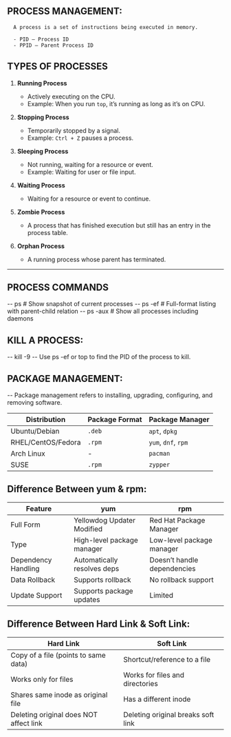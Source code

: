  PROCESS MANAGEMENT:
 ------------------

      A process is a set of instructions being executed in memory.  

      - PID – Process ID  
      - PPID – Parent Process ID  


## TYPES OF PROCESSES
1. **Running Process**  
   - Actively executing on the CPU.  
   - Example: When you run `top`, it’s running as long as it’s on CPU.

2. **Stopping Process**  
   - Temporarily stopped by a signal.  
   - Example: `Ctrl + Z` pauses a process.

3. **Sleeping Process**  
   - Not running, waiting for a resource or event.  
   - Example: Waiting for user or file input.

4. **Waiting Process**  
   - Waiting for a resource or event to continue.

5. **Zombie Process**  
   - A process that has finished execution but still has an entry in the process table.

6. **Orphan Process**  
   - A running process whose parent has terminated.

---

## PROCESS COMMANDS


-- ps            # Show snapshot of current processes
-- ps -ef        # Full-format listing with parent-child relation
-- ps -aux       # Show all processes including daemons

KILL A PROCESS:
---------------
-- kill -9 <PID>
-- Use ps -ef or top to find the PID of the process to kill.

PACKAGE MANAGEMENT:
-------------------
-- Package management refers to installing, upgrading, configuring, and removing software.

| Distribution       | Package Format | Package Manager     |
| ------------------ | -------------- | ------------------- |
| Ubuntu/Debian      | `.deb`         | `apt`, `dpkg`       |
| RHEL/CentOS/Fedora | `.rpm`         | `yum`, `dnf`, `rpm` |
| Arch Linux         | -              | `pacman`            |
| SUSE               | `.rpm`         | `zypper`            |

Difference Between yum & rpm:
----------------------------
| Feature             | yum                         | rpm                         |
| ------------------- | --------------------------- | --------------------------- |
| Full Form           | Yellowdog Updater Modified  | Red Hat Package Manager     |
| Type                | High-level package manager  | Low-level package manager   |
| Dependency Handling | Automatically resolves deps | Doesn’t handle dependencies |
| Data Rollback       | Supports rollback           | No rollback support         |
| Update Support      | Supports package updates    | Limited                     |

Difference Between Hard Link & Soft Link:
-----------------------------------------
| Hard Link                              | Soft Link                          |
| -------------------------------------- | ---------------------------------- |
| Copy of a file (points to same data)   | Shortcut/reference to a file       |
| Works only for files                   | Works for files and directories    |
| Shares same inode as original file     | Has a different inode              |
| Deleting original does NOT affect link | Deleting original breaks soft link |



